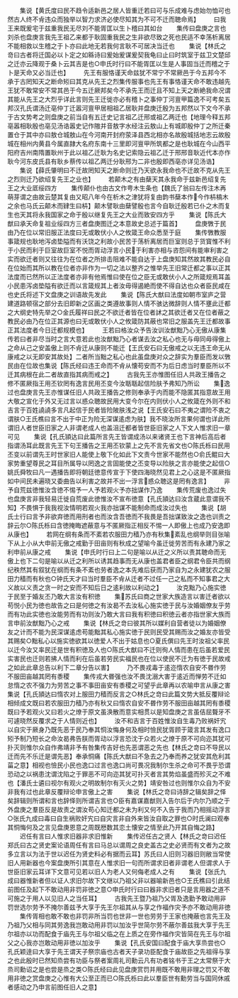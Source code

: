 <!-- { "loadSidebar": true } -->
　　集说【黄氏度曰民不趋令适新邑之居人皆重迁若曰可与乐成难与虑始勿恤可也然古人终不肻违众而独举以智力求济必使尽知其为不可不迁而聴命焉】
　　曰我王来既爰宅于兹重我民无尽刘不能胥匡以生卜稽曰其如台
　　集传曰盘庚之言也刘杀也盘庚言我先王祖乙来都于耿固重我民之生非欲尽致之死也民适不幸荡析离居不能相救以生稽之于卜亦曰此地无若我何言耿不可居决当迁也
　　集说【林氏之竒曰古者将迁国必以卜定之如緜诗曰爰始爰谋爰契我龟曰止曰时筑室于兹卫文楚邱之迁亦云降观于桑卜云其吉是也○申氏时行曰不能胥匡以生是人事固当迁而稽之于卜是天命又必当迁也】
　　先王有服恪谨天命兹犹不常宁不常厥邑于今五邦今不承于古罔知天之断命矧曰其克从先王之烈集传服事也先王有事恪谨天命不敢违越先王犹不敢常安不常其邑于今五迁厥邦矣今不承先王而迁且不知上天之断絶我命况谓其能从先王之大烈乎详此言则先王迁徙亦必有稽卜之事仲丁河亶甲篇逸不可考矣五邦汉孔氏谓汤迁亳仲丁迁嚣河亶甲居相祖乙居耿并盘庚迁殷为五邦然以下文今不承于古文势考之则盘庚之前当自有五迁史记言祖乙迁邢或祖乙两迁也【地理今释五邦亳嚣相耿殷也亳见汤诰嚣史记作隞并音敖字水经注云敖山上有城即殷仲丁之所迁秦置仓于其中亦曰敖仓城敖山在今河南开封府荥泽县西北相亦名故殷城括地志云故殷城在相州内黄县今属直隷大名府东南十三里即河亶甲所筑都之是也耿城在今山西平阳府吉州南隋置耿州于此以祖乙迁耿为名史记索隐云祖乙迁于邢邢音耿近代本亦作耿今河东皮氏县有耿乡蔡传以祖乙两迁分耿邢为二非也殷即西亳亦详见汤诰】
　　集说【薛氏肇明曰不迁故罔知天之断命则迁乃天欲永我命也不迁故不克从先王之烈则迁乃欲绍复先王之业也】
　　若颠木之有由蘖天其永我命于兹新邑绍复先王之大业厎绥四方
　　集传颠仆也由古文作甹木生条也【魏氏了翁曰左传注木再萌芽谓之由故云楚其复由又昭八年今在析木之津犹将复由韵书蘖本作今作枿槁木之余也马氏云颠木而肄生曰枿】颠木譬耿由蘖譬殷也言今自耿迁殷若已仆之木而复生也天其将永我国家之命于殷以继复先王之大业而致安四方乎
　　集说【陈氏大猷曰承天命复祖业绥四方三者盘庚图迁之本意故史总述于篇首】
　　盘庚斆于民由乃在位以常旧服正法度曰无或敢伏小人之攸箴王命众悉至于庭
　　集传斆教服事箴规也耿地泻卤垫隘而有沃饶之利故小民苦于荡析离居而巨室则总于货寳惟不利于小民而利于巨室故巨室不悦而胥动浮言小民于利害亦相与咨怨间有能审利害之实而欲迁者则又往往为在位者之所排击阻难不能自达于上盘庚知其然故其教民必自在位始而其所以教在位者亦非作为一切之法以整齐之惟举先王旧常迁都之事以正其法度而已然所以正法度者亦非有他焉惟曰使在位之臣无或敢伏小人之所箴规焉耳盖小民患泻卤垫隘有欲迁而以言箴规其上者汝毋得遏絶而使不得自达也众者臣民咸在也史氏将述下文盘庚之训语故先发此
　　集说【陈氏大猷曰法度如朝市室庐之营建道路顿宿之部分去旧即新之区画之类遵故事则人情不骇达微辞则人情不壅此迁都之大纲史特先举之○金氏履祥曰民之不欲迁者皆在位者訹之其欲迁者又在位者蔽之教民必由乃在位正其源也曰无或敢伏小人之攸箴防其蔽也常旧之服盖先王迁都故事正其法度者今日迁都规模也】
　　王若曰格汝众予告汝训汝猷黜乃心无傲从康集传若曰者非尽当时之言大意若此也汝猷黜乃心者谋去汝之私心也无与毋同毋得傲上之命从己之安盖傲上则不肻迁从康则不能迁【王氏安石曰无傲戒之以无违王命无从康戒之以无即安其故处】二者所当黜之私心也此虽盘庚对众之辞实为羣臣而发以斆民由在位故也集说【陈氏经曰违王命而不肻从懐苟安而不为后日虑当时羣臣所以不迁其病根在此二者故直指其病而戒之】
　　古我先王亦惟图任旧人共政王播告之修不匿厥指王用丕钦罔有逸言民用丕变今汝聒聒起信险肤予弗知乃所讼
　　集逸过也盘庚言先王亦惟谋任旧人共政王播告之修则奉承于内而能不隐匿其指意故王用大敬之宣化于外又无过言以惑众聴故民用大变今尔在内则伏小人之攸箴在外则不和吉言于百姓譊譊多言凡起信于民者皆险陂肤浅之说【王氏安石曰不夷之谓险不衷之谓肤○王氏樵曰言不出于中正为险无深谋逺虑为肤】我不晓汝所言果何谓也详此所谓旧人者世臣旧家之人非谓老成人也盖沮迁都者皆世臣旧家之人下文人惟求旧一章可见
　　集说【孔氏頴达曰此篇所言先王皆谓成汤以来诸贤王也下言神后高后者指谓汤耳此既言先王下句王播告之王用丕钦蒙上之先不言先省文也○陈氏栎曰民用丕变以前谓先王时世家旧人能使上敬下化如此下文责今世家不能然也○俞氏鲲曰大家势重望尊民之耳目所属导以罔逸之言固能使之丕变导以险肤之言亦能使之起信○姚氏舜牧曰凡一遇播告即将朝廷徳意传宣于下使四海晓然见君上之心这是不匿厥指如中间民未遍晓又委曲告以利害之故并不出一浮言惑众聴这是罔有逸言】
　　非予自荒兹徳惟汝含徳不惕予一人予若观火予亦拙谋作乃逸
　　集传荒废也逸过失也盘庚言非我轻易迁徙自荒废此徳惟汝不宣布徳意【孔氏頴达曰汝含蔵此意谓我不知】不畏惧于我我视汝情明若观火我亦拙谋不能制命而成汝过失也
　　集说【胡氏士行曰言予非欲弃徳而用刑者也而汝含吾徳而不我畏是吾拙谋致汝之逸也训责之辞云尔○陈氏栎曰含徳掩晦遮蔽意与不匿厥指正相反不惕一人即傲上也成乃安逸即从康也】
　　若网在纲有条而不紊若农服田力穑乃亦有秋集紊乱也纲举则目张喻下从上小从大申前无傲之戒勤于田亩则有秋成之望喻今虽迁徙劳苦而有永建乃家之利申前从康之戒
　　集说【申氏时行曰上二句是喻以从迁之义所以责其聴命而无傲上也下二句是喻以从迁之利所以诱其趋事而无从康也盖君者臣之纲君令臣共而纲纪秩然其有叙犹在纲而有条不紊也劳者逸之本先难后获而乃家自为之永建犹农之服田力穑而有秋也○钟氏天才曰当时羣臣不肻从迁者不过任一己之私而不知事君之大义故以义责之贪一时之安而不知后日之逺利故以利动之】
　　汝克黜乃心施实徳于民至于婚友丕乃敢大言汝有积徳
　　集苏氏曰商之世家大族造言以害迁者欲以苟悦小民为徳也故告之曰是何徳之有汝曷不去汝私心施实徳于民与汝婚姻僚友乎劳而有功此实徳也汝能劳而有功则汝乃敢大言曰我有积徳曰积徳云者亦指世家大族而言申前汝猷黜乃心之戒
　　集说【林氏之竒曰彼其所以媒利自营者徒以为婚姻僚友之计而不能为民深谋逺虑苟能黜其私心施实徳于民则民受其赐而汝之婚友亦皆受其赐矣○黜私心以施实徳欲其以徳爱人不出于姑息也○夏氏僎曰先王时汝祖父率民以迁今汝又率民迁是世有积徳及人也○陈氏大猷曰不迁则徇人情而患在后虽若爱民实害民也迁则若拂人情而利在后虽若劳民实福民也在位以使民不迁为有徳于民故戒之如此此章总告以利下二章分告以害】
　　乃不畏戎毒于逺迩惰农自安不昬作劳不服田亩越其罔有黍稷
　　集传戎大昬强也汝不畏沈溺大害于逺近而惮劳不迁如怠惰之农不强力为劳苦之事不事田亩安有黍稷之可望乎此章再以农喻申言从康之害集说【孔氏頴达曰惰农对上服田力穑而反言之○林氏之竒曰此篇文势大抵反覆辩论相倾成文既曰若农服田力穑乃亦有秋又曰惰农自安不昬作劳不服田亩越其罔有黍稷既曰予若观火又曰若火之燎于原文虽涣散而意实相贯以是知盘庚之言虽佶屈聱牙不可遽晓然反覆求之于人情则近也】
　　汝不和吉言于百姓惟汝自生毒乃败祸奸宄以自灾于厥身乃既先恶于民乃奉其恫汝悔身何及相时憸民犹胥顾于箴言其发有逸口矧予制乃短长之命汝曷弗告朕而胥动以浮言恐沈于众若火之燎于原不可向迩其犹可扑灭则惟尔众自作弗靖非予有咎集传吉好也先恶谓恶之先也【林氏之竒曰不导民以迁而先不乐迁是谓先恶】奉承恫痛【陈氏大猷曰不急去之乃奉而养之犹安其危利其菑之意】相视也憸民小民也逸口过言也逸口尚可畏况我制尔生杀之命可不畏乎恐谓恐动之以祸患沈谓沈陷之于罪恶不可向迩其犹可扑灭者言其势焰虽盛而殄灭之不难也【潘氏士遴曰视尔有观火之明故制尔有灭火之势】靖安咎过也则惟尔众自为不安非我有过也此章反覆辩论申言傲上之害
　　集说【林氏之竒曰诗辞之辑矣辞之怿矣辞辑则所谓和言也辞怿则所谓吉言也○臣有嘉谋嘉猷则入告尔后于内尔乃顺之于外盘庚之羣臣反是故责之谓汝苟心知迁都之未为利又何不入告于我而乃相摇动浮言○张氏九成曰毒曰自生祸败奸宄曰自灾言非自外来皆汝自取之罪也○时氏澜曰观奉其恫悔何及之言见盘庚恩意之周既厯数其恋土懐安之情至此乃开其自悔之路】
　　迟任有言曰人惟求旧器非求旧惟新
　　集传迟任古之贤人【林氏之竒曰迟任郑氏曰古之贤史案论语周任有言曰马总以谓周之良史盖古之史必贤而有文者为之故多立言以为法于世以迟任为贤史料必有据而云耳】苏氏曰人旧则习器旧则敝当常使旧人用新器也今案盘庚所引其意在人惟求旧一句而所谓求旧者非谓老人但谓求人于世臣旧家云耳详下文意可见若以旧人为老人又何侮老成人之有
　　集说【张氏九成曰器惟新者但以证人求旧尔故下文继以乃祖父非以器喻新邑也○王氏樵曰引此结前图任及起下不敢动用非罚非徳之意○申氏时行曰曰器非求旧者只是言用器之道不可施之于用人以见旧人之当任耳】
　　古我先王暨乃祖乃父胥及逸勤予敢动用非罚世选尔劳予不掩尔善兹予大享于先王尔祖其从与享之作福作灾予亦不敢动用非徳
　　集传胥相也敢不敢也非罚非所当罚也世非一世也劳劳于王家也掩蔽也言先王及乃祖乃父相与同其劳逸我岂敢动用非罚以加汝乎世简尔劳不蔽尔善兹我大享于先王尔祖亦以功而配食于庙先王与尔祖父临之在上质之在旁作福作灾皆简在先王与尔祖父之心我亦岂敢动用非徳以加汝乎
　　集说【孔氏安国曰配食于庙大享烝尝也○孔氏颖逹曰大享于先王谓天子祭宗庙也古者天子录功臣配食于庙故臣之先祖得与享之也此殷时已然知烝尝有功臣与祭者案周礼司勳云凡有功者铭书于王之太常祭于大烝司勳诏之是也尝是烝之类○陈氏经曰此见盘庚赏罚并用既不敢用非理之罚又不敢用非徳之赏盘庚之心惟有大公至正而已○陈氏栎曰此以羣臣世有勳劳当与国同休戚者感动之乃申言前图任旧人之意】
